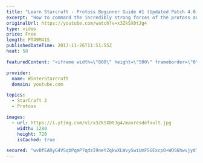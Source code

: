 ```yaml
---
title: "Learn Starcraft - Protoss Beginner Guide #1 (Updated Patch 4.0 FREE TO PLAY)"
excerpt: "How to command the incredibly strong forces of the protoss and cover weaknesses against the other inferior races. Updated for patch 4.0! This guide is not intended for COMPLETELY new players, but those who have played several games/campaign missions and grasp the very basics."
originalUrl: https://youtube.com/watch?v=x3ZkSX0tJg4
type: video
price: Free
length: PT49M41S
publishedDateTime: 2017-11-26T11:51:55Z
heat: 58

featuredContent: "<iframe width=\"800\" height=\"500\" frameborder=\"0\" src=\"https://www.youtube.com/embed/x3ZkSX0tJg4\" allow=\"accelerometer; autoplay; encrypted-media; gyroscope; picture-in-picture\" allowfullscreen></iframe>"

provider:
  name: WinterStarcraft
  domain: youtube.com

topics:
  - StarCraft 2
  - Protoss

images:
  - url: https://i.ytimg.com/vi/x3ZkSX0tJg4/maxresdefault.jpg
    width: 1280
    height: 720
    isCached: true

secured: "wvBfEARyG4VSqbPqmP7qdzI9neYZqkwXLWvy5wiUmF5GExcpO+WOS6hwvjydl3zZMzEcla6n0DCKJosS1kimu5justbarKOARAehlnGXfb0i2P+N+1L77XBuuQ0xyvMT/YfzqiNx9CR6MEUS+oP05XbHvvf0OUtxzPML9eIdWTHaz/gdNBVT2PfSYUapRt01fVVGTenkuvGdOCbmBBiUoeZBTqUGayzSO+Nw/bBEA1kQcUlhRlbNDMWaa1ie5KDdEY4t3W6YHru4c1LSLtXGvY2MaMDs7PjbJyGo5Hq9KdRvZy05LQah7rcuQnvkLBQBln1yjT6hWWN563IPjbuq1ldYdKp9RodnwhdsCLI+8biYjSHYhw6UIFs3JLERq7nxfE15nVfteJ6oqkChCgbIJ/9sdB2IXljBpFN7IN7PgzBUdZ2g3mrxOtZGYC4ySOnr;W3fBaOe6UwKiB3fblI41Zw=="
---
```


